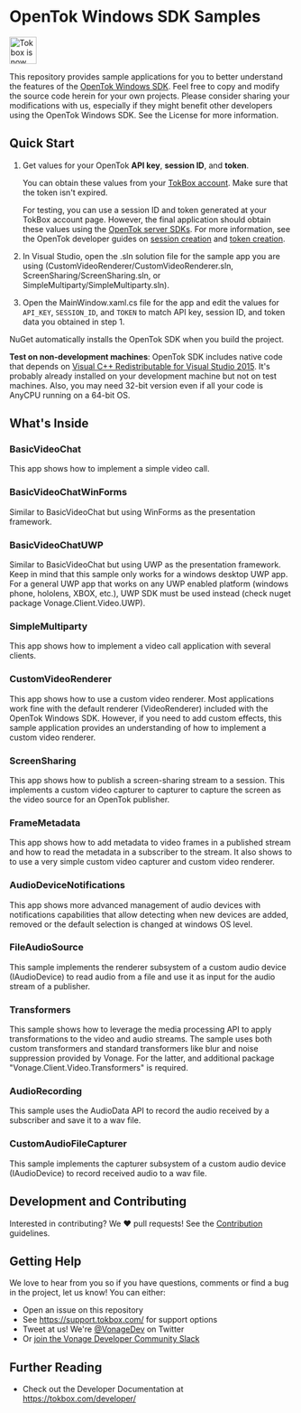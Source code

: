 # OpenTok Windows SDK Samples

<img src="https://assets.tokbox.com/img/vonage/Vonage_VideoAPI_black.svg" height="48px" alt="Tokbox is now known as Vonage" />

This repository provides sample applications for you to better understand the features of
the [OpenTok Windows SDK](https://tokbox.com/developer/sdks/windows/). Feel free to copy
and modify the source code herein for your own projects. Please consider sharing your
modifications with us, especially if they might benefit other developers using the OpenTok
Windows SDK. See the License for more information.

## Quick Start

1. Get values for your OpenTok **API key**, **session ID**, and **token**.

   You can obtain these values from your [TokBox account](#https://tokbox.com/account/#/).
   Make sure that the token isn't expired.

   For testing, you can use a session ID and token generated at your TokBox account page.
   However, the final application should obtain these values using the [OpenTok server
   SDKs](https://tokbox.com/developer/sdks/server/). For more information, see the OpenTok
   developer guides on [session creation](https://tokbox.com/developer/guides/create-session/)
   and [token creation](https://tokbox.com/developer/guides/create-token/).

2. In Visual Studio, open the .sln solution file for the sample app you are using
   (CustomVideoRenderer/CustomVideoRenderer.sln, ScreenSharing/ScreenSharing.sln,
   or SimpleMultiparty/SimpleMultiparty.sln).

3. Open the MainWindow.xaml.cs file for the app and edit the values for `API_KEY`, `SESSION_ID`,
   and `TOKEN` to match API key, session ID, and token data you obtained in step 1.

NuGet automatically installs the OpenTok SDK when you build the project.

**Test on non-development machines**: OpenTok SDK includes native code that depends on
[Visual C++ Redistributable for Visual Studio 2015](https://www.microsoft.com/en-us/download/details.aspx?id=48145 "Visual C++ Redistributable for Visual Studio 2015"). It's probably
already installed on your development machine but not on test
machines. Also, you may need 32-bit version even if all your code is
AnyCPU running on a 64-bit OS.

## What's Inside

### BasicVideoChat

This app shows how to implement a simple video call.

### BasicVideoChatWinForms

Similar to BasicVideoChat but using WinForms as the presentation framework.

### BasicVideoChatUWP

Similar to BasicVideoChat but using UWP as the presentation framework.
Keep in mind that this sample only works for a windows desktop UWP app.
For a general UWP app that works on any UWP enabled platform (windows phone, hololens, XBOX, etc.),
UWP SDK must be used instead (check nuget package Vonage.Client.Video.UWP).

### SimpleMultiparty

This app shows how to implement a video call application with several clients.

### CustomVideoRenderer

This app shows how to use a custom video renderer. Most applications work fine with the default
renderer (VideoRenderer) included with the OpenTok Windows SDK. However, if you need to add
custom effects, this sample application provides an understanding of how to implement a custom
video renderer.

### ScreenSharing

This app shows how to publish a screen-sharing stream to a session. This implements a custom video
capturer to capturer to capture the screen as the video source for an OpenTok publisher.

### FrameMetadata

This app shows how to add metadata to video frames in a published stream and how to read
the metadata in a subscriber to the stream. It also shows to to use a very simple custom
video capturer and custom video renderer.

### AudioDeviceNotifications

This app shows more advanced management of audio devices with notifications capabilities 
that allow detecting when new devices are added, removed or the default selection is changed at
windows OS level.

### FileAudioSource

This sample implements the renderer subsystem of a custom audio device (IAudioDevice) to read audio from
a file and use it as input for the audio stream of a publisher.

### Transformers

This sample shows how to leverage the media processing API to apply transformations to the video and audio streams.
The sample uses both custom transformers and standard transformers like blur and noise suppression provided by Vonage.
For the latter, and additional package "Vonage.Client.Video.Transformers" is required.

### AudioRecording

This sample uses the AudioData API to record the audio received by a subscriber and save it to a wav file.

### CustomAudioFileCapturer

This sample implements the capturer subsystem of a custom audio device (IAudioDevice) to record received audio to a wav file.

## Development and Contributing

Interested in contributing? We :heart: pull requests! See the
[Contribution](CONTRIBUTING.md) guidelines.

## Getting Help

We love to hear from you so if you have questions, comments or find a bug in the project, let us know! You can either:

- Open an issue on this repository
- See <https://support.tokbox.com/> for support options
- Tweet at us! We're [@VonageDev](https://twitter.com/VonageDev) on Twitter
- Or [join the Vonage Developer Community Slack](https://developer.nexmo.com/community/slack)

## Further Reading

- Check out the Developer Documentation at <https://tokbox.com/developer/>
